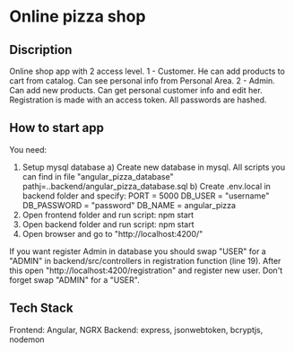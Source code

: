 # Online pizza shop

## Discription
Online shop app with 2 access level.
1 - Customer. He can add products to cart from catalog. Can see personal info from Personal Area.
2 - Admin. Can add new products. Can get personal customer info and edit her.
Registration is made with an access token. All passwords are hashed.

## How to start app
You need: 
1) Setup mysql database
    a) Create new database in mysql. All scripts you can find in file "angular_pizza_database" pathj=..backend/angular_pizza_database.sql
    b) Create .env.local in backend folder and specify:
        PORT = 5000
        DB_USER = "username"
        DB_PASSWORD = "password"
        DB_NAME = angular_pizza
1) Open frontend folder and run script: 
npm start
2) Open backend folder and run script:
npm start
3) Open browser and go to "http://localhost:4200/"

If you want register Admin in database you should swap "USER" for a "ADMIN" in backend/src/controllers in registration function (line 19). After this open "http://localhost:4200/registration" and register new user. Don't forget swap "ADMIN" for a "USER".

## Tech Stack
Frontend: Angular, NGRX
Backend: express, jsonwebtoken, bcryptjs, nodemon